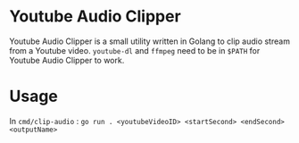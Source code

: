 # Youtube Audio Clipper

Youtube Audio Clipper is a small utility written in Golang to clip audio stream from a Youtube video.
`youtube-dl` and `ffmpeg` need to be in `$PATH` for Youtube Audio Clipper to work.


# Usage

In `cmd/clip-audio` :
`go run . <youtubeVideoID> <startSecond> <endSecond> <outputName>`
